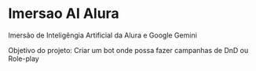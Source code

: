 # Imersao AI Alura
Imersão de Inteligêngia Artificial da Alura e Google Gemini

Objetivo do projeto: Criar um bot onde possa fazer campanhas de DnD ou Role-play
